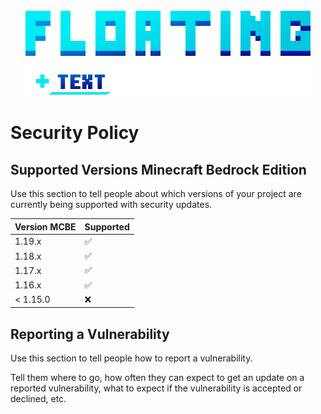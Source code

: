 <p align="center">
	<a href="https://pmmp.io">
		<!--[if IE]>
			<img src="https://github.com/DeathAruban/Floating-Text/blob/main/floating%20text%202.png" alt="FLoating Text Logo" title="PocketMine" loading="eager" />
		<![endif]-->
		<picture>
			<source srcset="https://github.com/DeathAruban/Floating-Text/blob/main/floating%20text%202.png" media="(prefers-color-scheme: dark)">
			<img src="https://github.com/DeathAruban/Floating-Text/blob/main/floating%20text%202.png" loading="eager" />
		</picture>
	</a><br>
</p>

# Security Policy

## Supported Versions Minecraft Bedrock Edition

Use this section to tell people about which versions of your project are
currently being supported with security updates.

| Version MCBE| Supported            |
| ------- | ------------------   |
| 1.19.x   | :white_check_mark:  |
| 1.18.x   | :white_check_mark:  |
| 1.17.x   |  :white_check_mark: |
| 1.16.x   | :white_check_mark:  |
| < 1.15.0   | :x:               |

## Reporting a Vulnerability

Use this section to tell people how to report a vulnerability.

Tell them where to go, how often they can expect to get an update on a
reported vulnerability, what to expect if the vulnerability is accepted or
declined, etc.
